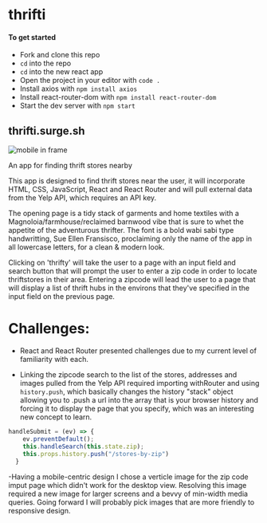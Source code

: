 # thrifti

#### To get started
- Fork and clone this repo
- `cd` into the repo
- `cd` into the new react app
- Open the project in your editor with `code .`
- Install axios with `npm install axios`
- Install react-router-dom with `npm install react-router-dom`
- Start the dev server with `npm start`

## thrifti.surge.sh

![mobile in frame](https://i.imgur.com/tpHGcsh.png)

An app for finding thrift stores nearby

This app is designed to find thrift stores near the user, it will incorporate HTML, CSS, JavaScript, React and React Router and will pull external data from the Yelp API, which requires an API key.

The opening page is a tidy stack of garments and home textiles with a Magnoloia/farmhouse/reclaimed barnwood vibe that is sure to whet the appetite of the adventurous thrifter.  The font is a bold wabi sabi type handwritting, Sue Ellen Fransisco, proclaiming only the name of the app in all lowercase letters, for a clean & modern look. 

Clicking on 'thrifty' will take the user to a page with an input field and search button that will prompt the user to enter a zip code in order to locate thriftstores in their area.  Entering a zipcode will lead the user to a page that will display a list of thrift hubs in the environs that they've specified in the input field on the previous page.

# Challenges:
- React and React Router presented challenges due to my current level of familiarity with each. 

- Linking the zipcode search to the list of the stores, addresses and images pulled from the Yelp API required importing withRouter and using ```history.push```, which basically changes the history "stack" object allowing you to .push a url into the array that is your browser history and forcing it to display the page that you specify, which was an interesting new concept to learn.

```js
handleSubmit = (ev) => {
    ev.preventDefault();
    this.handleSearch(this.state.zip);
    this.props.history.push("/stores-by-zip")
  }
```

-Having a mobile-centric design I chose a verticle image for the zip code imput page which didn't work for the desktop view.  Resolving this image required a new image for larger screens and a bevvy of min-width media queries. Going forward I will probably pick images that are more friendly to responsive design.